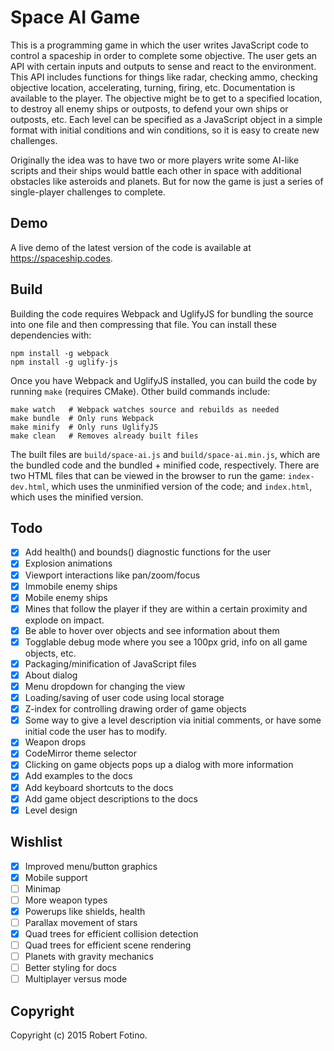 # Space AI Game

This is a programming game in which the user writes JavaScript code to control
a spaceship in order to complete some objective. The user gets an API with
certain inputs and outputs to sense and react to the environment. This API
includes functions for things like radar, checking ammo, checking objective
location, accelerating, turning, firing, etc. Documentation is available
to the player. The objective might be to get to a specified location, to
destroy all enemy ships or outposts, to defend your own ships or outposts,
etc. Each level can be specified as a JavaScript object in a simple format
with initial conditions and win conditions, so it is easy to create new
challenges.

Originally the idea was to have two or more players write some AI-like
scripts and their ships would battle each other in space with additional
obstacles like asteroids and planets. But for now the game is just a series
of single-player challenges to complete.

## Demo

A live demo of the latest version of the code is available at
https://spaceship.codes.

## Build

Building the code requires Webpack and UglifyJS for bundling the source
into one file and then compressing that file. You can install these
dependencies with:

```shell
npm install -g webpack
npm install -g uglify-js
```

Once you have Webpack and UglifyJS installed, you can build the code
by running `make` (requires CMake). Other build commands include:

```shell
make watch   # Webpack watches source and rebuilds as needed
make bundle  # Only runs Webpack
make minify  # Only runs UglifyJS
make clean   # Removes already built files
```

The built files are `build/space-ai.js` and `build/space-ai.min.js`, which
are the bundled code and the bundled + minified code, respectively. There are
two HTML files that can be viewed in the browser to run the game:
`index-dev.html`, which uses the unminified version of the code; and
`index.html`, which uses the minified version.

## Todo

* [x] Add health() and bounds() diagnostic functions for the user
* [x] Explosion animations
* [x] Viewport interactions like pan/zoom/focus
* [x] Immobile enemy ships
* [x] Mobile enemy ships
* [x] Mines that follow the player if they are within a certain
      proximity and explode on impact.
* [x] Be able to hover over objects and see information about them
* [x] Togglable debug mode where you see a 100px grid, info on all game
      objects, etc.
* [x] Packaging/minification of JavaScript files
* [x] About dialog
* [x] Menu dropdown for changing the view
* [x] Loading/saving of user code using local storage
* [x] Z-index for controlling drawing order of game objects
* [x] Some way to give a level description via initial comments, or
      have some initial code the user has to modify.
* [x] Weapon drops
* [x] CodeMirror theme selector
* [x] Clicking on game objects pops up a dialog with more information
* [x] Add examples to the docs
* [x] Add keyboard shortcuts to the docs
* [x] Add game object descriptions to the docs
* [x] Level design

## Wishlist

* [x] Improved menu/button graphics
* [x] Mobile support
* [ ] Minimap
* [ ] More weapon types
* [x] Powerups like shields, health
* [ ] Parallax movement of stars
* [x] Quad trees for efficient collision detection
* [ ] Quad trees for efficient scene rendering
* [ ] Planets with gravity mechanics
* [ ] Better styling for docs
* [ ] Multiplayer versus mode

## Copyright

Copyright (c) 2015 Robert Fotino.

